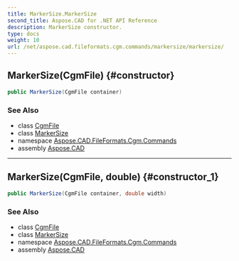 ```yaml
---
title: MarkerSize.MarkerSize
second_title: Aspose.CAD for .NET API Reference
description: MarkerSize constructor. 
type: docs
weight: 10
url: /net/aspose.cad.fileformats.cgm.commands/markersize/markersize/
---
```

## MarkerSize(CgmFile) {#constructor}

```csharp
public MarkerSize(CgmFile container)
```

### See Also

* class [CgmFile](../../../aspose.cad.fileformats.cgm/cgmfile/)
* class [MarkerSize](../)
* namespace [Aspose.CAD.FileFormats.Cgm.Commands](../../markersize/)
* assembly [Aspose.CAD](../../../)

---

## MarkerSize(CgmFile, double) {#constructor_1}

```csharp
public MarkerSize(CgmFile container, double width)
```

### See Also

* class [CgmFile](../../../aspose.cad.fileformats.cgm/cgmfile/)
* class [MarkerSize](../)
* namespace [Aspose.CAD.FileFormats.Cgm.Commands](../../markersize/)
* assembly [Aspose.CAD](../../../)


